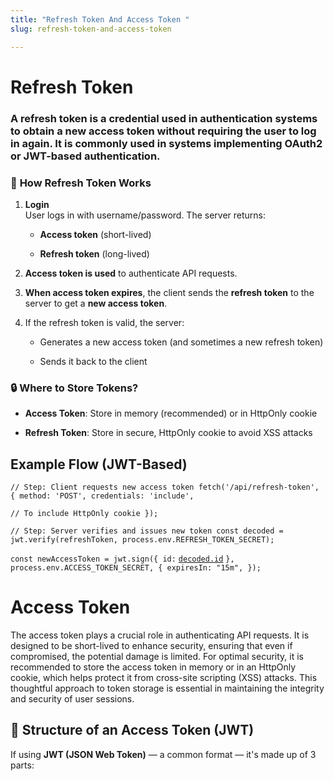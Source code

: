```yaml
---
title: "Refresh Token And Access Token "
slug: refresh-token-and-access-token

---
```


# Refresh Token

### A refresh token is a credential used in authentication systems to obtain a new access token without requiring the user to log in again. It is commonly used in systems implementing OAuth2 or JWT-based authentication.

### 🔁 **How Refresh Token Works**

1. **Login**  
    User logs in with username/password. The server returns:
    
    * **Access token** (short-lived)
        
    * **Refresh token** (long-lived)
        
2. **Access token is used** to authenticate API requests.
    
3. **When access token expires**, the client sends the **refresh token** to the server to get a **new access token**.
    
4. If the refresh token is valid, the server:
    
    * Generates a new access token (and sometimes a new refresh token)
        
    * Sends it back to the client
        

### 🔒 **Where to Store Tokens?**

* **Access Token**: Store in memory (recommended) or in HttpOnly cookie
    
* **Refresh Token**: Store in secure, HttpOnly cookie to avoid XSS attacks
    

## **Example Flow (JWT-Based)**

`// Step: Client requests new access token fetch('/api/refresh-token', { method: 'POST', credentials: 'include',`

`// To include HttpOnly cookie });`

`// Step: Server verifies and issues new token const decoded = jwt.verify(refreshToken, process.env.REFRESH_TOKEN_SECRET);`

`const newAccessToken = jwt.sign({ id:` [`decoded.id`](http://decoded.id) `}, process.env.ACCESS_TOKEN_SECRET, { expiresIn: "15m", });`

# **Access Token**

The access token plays a crucial role in authenticating API requests. It is designed to be short-lived to enhance security, ensuring that even if compromised, the potential damage is limited. For optimal security, it is recommended to store the access token in memory or in an HttpOnly cookie, which helps protect it from cross-site scripting (XSS) attacks. This thoughtful approach to token storage is essential in maintaining the integrity and security of user sessions.

## 🧱 Structure of an Access Token (JWT)

If using **JWT (JSON Web Token)** — a common format — it's made up of 3 parts: